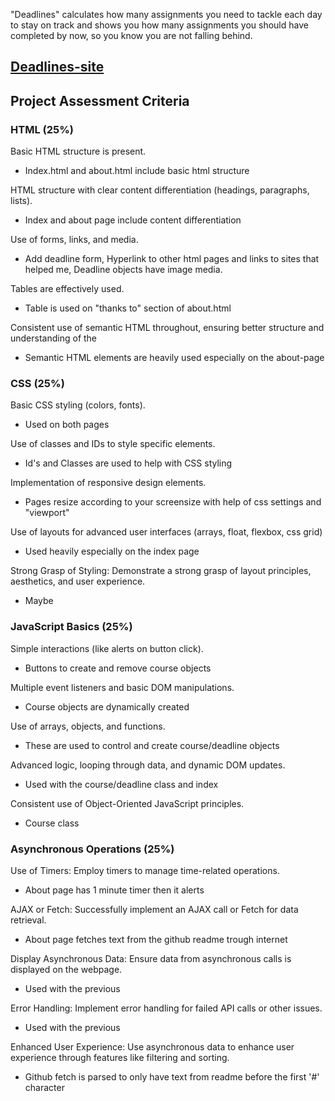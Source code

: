 "Deadlines" calculates how many assignments you need to tackle each day to stay on track and shows you 
how many assignments you should have completed by now, so you know you are not falling behind.
## [Deadlines-site](https://jnsrdnp.github.io/deadlines/)
## Project Assessment Criteria

### HTML (25%)
Basic HTML structure is present.
- Index.html and about.html include basic html structure

HTML structure with clear content differentiation (headings, paragraphs, lists).
- Index and about page include content differentiation

Use of forms, links, and media.
- Add deadline form, Hyperlink to other html pages and links to sites that helped me, Deadline objects have image media.

Tables are effectively used.
- Table is used on "thanks to" section of about.html

Consistent use of semantic HTML throughout, ensuring better structure and understanding of the
- Semantic HTML elements are heavily used especially on the about-page

### CSS (25%)
Basic CSS styling (colors, fonts).
- Used on both pages

Use of classes and IDs to style specific elements.
- Id's and Classes are used to help with CSS styling

Implementation of responsive design elements.
- Pages resize according to your screensize with help of css settings and "viewport"

Use of layouts for advanced user interfaces (arrays, float, flexbox, css grid)
- Used heavily especially on the index page

Strong Grasp of Styling: Demonstrate a strong grasp of layout principles, aesthetics, and user experience.
- Maybe

### JavaScript Basics (25%)
Simple interactions (like alerts on button click).
- Buttons to create and remove course objects

Multiple event listeners and basic DOM manipulations.
- Course objects are dynamically created

Use of arrays, objects, and functions.
- These are used to control and create course/deadline objects

Advanced logic, looping through data, and dynamic DOM updates.
- Used with the course/deadline class and index

Consistent use of Object-Oriented JavaScript principles.
- Course class

### Asynchronous Operations (25%)
Use of Timers: Employ timers to manage time-related operations.
- About page has 1 minute timer then it alerts

AJAX or Fetch: Successfully implement an AJAX call or Fetch for data retrieval.
- About page fetches text from the github readme trough internet

Display Asynchronous Data: Ensure data from asynchronous calls is displayed on the webpage.
- Used with the previous

Error Handling: Implement error handling for failed API calls or other issues.
- Used with the previous

Enhanced User Experience: Use asynchronous data to enhance user experience through features like filtering and sorting.
- Github fetch is parsed to only have text from readme before the first '#' character
